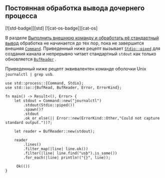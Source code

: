 ## Постоянная обработка вывода дочернего процесса

[![std-badge]][std] [![cat-os-badge]][cat-os]

В разделе [Выполнить внешнюю команду и обработать её стандартный вывод](#run-an-external-command-and-process-stdout) обработка не начинается до тех пор, пока не завершится внешняя [`Command`]. Приведенный ниже рецепт вызывает [`Stdio::piped`] для создания канала и непрерывно читает стандартный `stdout` как только обновляется [`BufReader`] .

Приведенный ниже рецепт эквивалентен команде оболочки Unix `journalctl | grep usb`.

```rust,no_run
use std::process::{Command, Stdio};
use std::io::{BufRead, BufReader, Error, ErrorKind};

fn main() -> Result<(), Error> {
    let stdout = Command::new("journalctl")
        .stdout(Stdio::piped())
        .spawn()?
        .stdout
        .ok_or_else(|| Error::new(ErrorKind::Other,"Could not capture standard output."))?;

    let reader = BufReader::new(stdout);

    reader
        .lines()
        .filter_map(|line| line.ok())
        .filter(|line| line.find("usb").is_some())
        .for_each(|line| println!("{}", line));

     Ok(())
}
```


[`BufReader`]: https://doc.rust-lang.org/std/io/struct.BufReader.html
[`Command`]: https://doc.rust-lang.org/std/process/struct.Command.html
[`Stdio::piped`]: https://doc.rust-lang.org/std/process/struct.Stdio.html